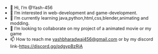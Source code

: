 - 👋 Hi, I’m @Yash-456
- 👀 I’m interested in web-development and game-development.
- 🌱 I’m currently learning java,python,html,css,blender,animating and modding.
- 💞️ I’m looking to collaborate on my project of a animated movie or my game
- 📫 How to reach me yashbharadwaj456@gmail.com or by my discord link-https://discord.gg/pdgypBzRjA

<!---
Yash-456/Yash-456 is a ✨ special ✨ repository because its `README.md` (this file) appears on your GitHub profile.
You can click the Preview link to take a look at your changes.
--->
